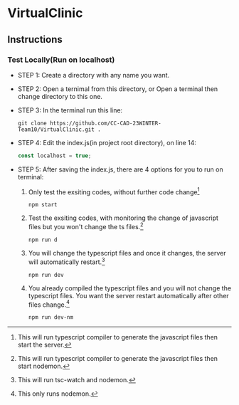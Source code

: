 # VirtualClinic

## Instructions

### Test Locally(Run on localhost)
+ STEP 1: Create a directory with any name you want.

+ STEP 2: Open a ternimal from this directory, or Open a terminal then change directory to this one.

+ STEP 3: In the terminal run this line:
   ```
   git clone https://github.com/CC-CAD-23WINTER-Team10/VirtualClinic.git .
   ```    
+ STEP 4: Edit the index.js(in project root directory), on line 14:
   ```javascript
   const localhost = true;
   ```
+ STEP 5: After saving the index.js, there are 4 options for you to run on terminal:

   1. Only test the exsiting codes, without further code change[^1]
      ```
      npm start
      ```
   2. Test the exsiting codes, with monitoring the change of javascript files but you won't change the ts files.[^2]
      ```
      npm run d
      ```
   3. You will change the typescript files and once it changes, the server will automatically restart.[^3]

      ```
      npm run dev
      ```
   4. You already compiled the typescript files and you will not change the typescript files. You want the server restart automatically after other files change.[^4]
      ```
      npm run dev-nm
      ```

[^1]: This will run typescript compiler to generate the javascript files then start the server.
[^2]: This will run typescript compiler to generate the javascript files then start nodemon.
[^3]: This will run tsc-watch and nodemon.
[^4]: This only runs nodemon.
